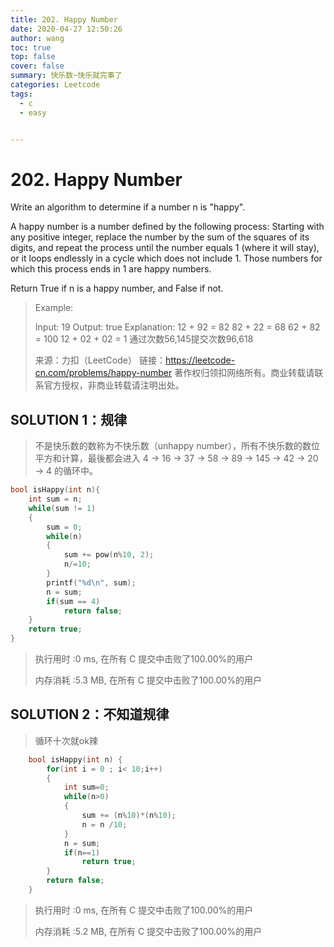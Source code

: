 ```yaml
---
title: 202. Happy Number
date: 2020-04-27 12:50:26
author: wang
toc: true
top: false
cover: false
summary: 快乐数~快乐就完事了
categories: Leetcode
tags:
  - c
  - easy


---
```


# 202. Happy Number

Write an algorithm to determine if a number n is "happy".

A happy number is a number defined by the following process: Starting with any positive integer, replace the number by the sum of the squares of its digits, and repeat the process until the number equals 1 (where it will stay), or it loops endlessly in a cycle which does not include 1. Those numbers for which this process ends in 1 are happy numbers.

Return True if n is a happy number, and False if not.



> Example: 
>
> Input: 19
> Output: true
> Explanation: 
>12 + 92 = 82
> 82 + 22 = 68
> 62 + 82 = 100
> 12 + 02 + 02 = 1
>通过次数56,145提交次数96,618
> 
> 来源：力扣（LeetCode）
> 链接：https://leetcode-cn.com/problems/happy-number
>著作权归领扣网络所有。商业转载请联系官方授权，非商业转载请注明出处。

## SOLUTION 1：规律

> 不是快乐数的数称为不快乐数（unhappy number），所有不快乐数的数位平方和计算，最後都会进入 4 → 16 → 37 → 58 → 89 → 145 → 42 → 20 → 4 的循环中。

```c
bool isHappy(int n){
    int sum = n;
    while(sum != 1)
    {
        sum = 0;
        while(n)
        {
            sum += pow(n%10, 2);
            n/=10;
        }
        printf("%d\n", sum);
        n = sum;
        if(sum == 4)
            return false;
    }
    return true;
}
```

> 执行用时 :0 ms, 在所有 C 提交中击败了100.00%的用户
>
> 内存消耗 :5.3 MB, 在所有 C 提交中击败了100.00%的用户

## SOLUTION 2：不知道规律

> 循环十次就ok辣

```c
    bool isHappy(int n) {
        for(int i = 0 ; i< 10;i++)
        {
            int sum=0;
            while(n>0)
            {
                sum += (n%10)*(n%10);
                n = n /10;
            }
            n = sum;
            if(n==1)
                return true;
        }
        return false;
    }
```

> 执行用时 :0 ms, 在所有 C 提交中击败了100.00%的用户
>
> 内存消耗 :5.2 MB, 在所有 C 提交中击败了100.00%的用户

